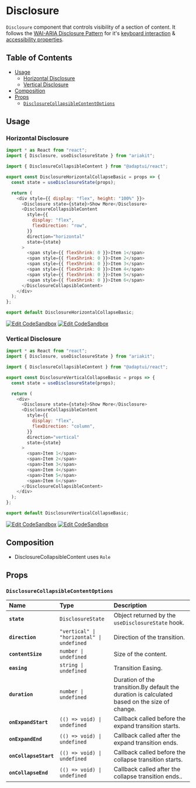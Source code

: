 # Disclosure

`Disclosure` component that controls visibility of a section of content. It
follows the
[WAI-ARIA Disclosure Pattern](https://www.w3.org/WAI/ARIA/apg/patterns/disclosure/)
for it's
[keyboard interaction](https://www.w3.org/WAI/ARIA/apg/patterns/disclosure/#:~:text=Top%2DLevel%20Links-,Keyboard%20Interaction,-When%20the%20disclosure)
&
[accessibility properties](https://www.w3.org/WAI/ARIA/apg/patterns/disclosure/#:~:text=the%20disclosure%20content.-,WAI%2DARIA%20Roles%2C%20States%2C%20and%20Properties,-The%20element%20that).

## Table of Contents

- [Usage](#usage)
  - [Horizontal Disclosure](#horizontal-disclosure)
  - [Vertical Disclosure](#vertical-disclosure)
- [Composition](#composition)
- [Props](#props)
  - [`DisclosureCollapsibleContentOptions`](#disclosurecollapsiblecontentoptions)

## Usage

### Horizontal Disclosure

```js
import * as React from "react";
import { Disclosure, useDisclosureState } from "ariakit";

import { DisclosureCollapsibleContent } from "@adaptui/react";

export const DisclosureHorizontalCollapseBasic = props => {
  const state = useDisclosureState(props);

  return (
    <div style={{ display: "flex", height: "100%" }}>
      <Disclosure state={state}>Show More</Disclosure>
      <DisclosureCollapsibleContent
        style={{
          display: "flex",
          flexDirection: "row",
        }}
        direction="horizontal"
        state={state}
      >
        <span style={{ flexShrink: 0 }}>Item 1</span>
        <span style={{ flexShrink: 0 }}>Item 2</span>
        <span style={{ flexShrink: 0 }}>Item 3</span>
        <span style={{ flexShrink: 0 }}>Item 4</span>
        <span style={{ flexShrink: 0 }}>Item 5</span>
        <span style={{ flexShrink: 0 }}>Item 6</span>
      </DisclosureCollapsibleContent>
    </div>
  );
};

export default DisclosureHorizontalCollapseBasic;
```

[![Edit CodeSandbox](https://img.shields.io/badge/Disclosure%20Horizontal-Open%20On%20CodeSandbox-%230971f1?style=for-the-badge&logo=codesandbox&labelColor=151515)](https://codesandbox.io/s/9l97t5)
[![Edit CodeSandbox](https://img.shields.io/badge/Disclosure%20Horizontal-Open%20On%20CodeSandbox-%230971f1?style=for-the-badge&logo=codesandbox&labelColor=151515)](https://codesandbox.io/s/ikcxy4)

### Vertical Disclosure

```js
import * as React from "react";
import { Disclosure, useDisclosureState } from "ariakit";

import { DisclosureCollapsibleContent } from "@adaptui/react";

export const DisclosureVerticalCollapseBasic = props => {
  const state = useDisclosureState(props);

  return (
    <div>
      <Disclosure state={state}>Show More</Disclosure>
      <DisclosureCollapsibleContent
        style={{
          display: "flex",
          flexDirection: "column",
        }}
        direction="vertical"
        state={state}
      >
        <span>Item 1</span>
        <span>Item 2</span>
        <span>Item 3</span>
        <span>Item 4</span>
        <span>Item 5</span>
        <span>Item 6</span>
      </DisclosureCollapsibleContent>
    </div>
  );
};

export default DisclosureVerticalCollapseBasic;
```

[![Edit CodeSandbox](https://img.shields.io/badge/Disclosure%20Vertical-Open%20On%20CodeSandbox-%230971f1?style=for-the-badge&logo=codesandbox&labelColor=151515)](https://codesandbox.io/s/m264su)
[![Edit CodeSandbox](https://img.shields.io/badge/Disclosure%20Vertical-Open%20On%20CodeSandbox-%230971f1?style=for-the-badge&logo=codesandbox&labelColor=151515)](https://codesandbox.io/s/03hng4)

## Composition

- DisclosureCollapsibleContent uses `Role`

## Props

### `DisclosureCollapsibleContentOptions`

| Name                  | Type                                                                 | Description                                                                                   |
| :-------------------- | :------------------------------------------------------------------- | :-------------------------------------------------------------------------------------------- |
| **`state`**           | <code>DisclosureState</code>                                         | Object returned by the `useDisclosureState` hook.                                             |
| **`direction`**       | <code>&#34;vertical&#34; \| &#34;horizontal&#34; \| undefined</code> | Direction of the transition.                                                                  |
| **`contentSize`**     | <code>number \| undefined</code>                                     | Size of the content.                                                                          |
| **`easing`**          | <code>string \| undefined</code>                                     | Transition Easing.                                                                            |
| **`duration`**        | <code>number \| undefined</code>                                     | Duration of the transition.By default the duration is calculated based on the size of change. |
| **`onExpandStart`**   | <code>(() =&#62; void) \| undefined</code>                           | Callback called before the expand transition starts.                                          |
| **`onExpandEnd`**     | <code>(() =&#62; void) \| undefined</code>                           | Callback called after the expand transition ends.                                             |
| **`onCollapseStart`** | <code>(() =&#62; void) \| undefined</code>                           | Callback called before the collapse transition starts.                                        |
| **`onCollapseEnd`**   | <code>(() =&#62; void) \| undefined</code>                           | Callback called after the collapse transition ends..                                          |
